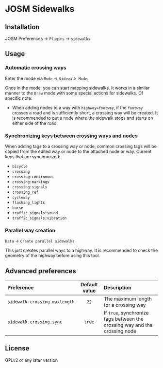 # JOSM Sidewalks
## Installation
JOSM Preferences → `Plugins` → `sidewalks`

## Usage
### Automatic crossing ways
Enter the mode via `Mode` → `Sidewalk Mode`.

Once in the mode, you can start mapping sidewalks. It works in a similar manner
to the `Draw` mode with some special actions for sidewalks. Of specific note:
* When adding nodes to a way with `highway=footway`, if the `footway` crosses
  a road and is sufficiently short, a crossing way will be created. It is
  recommended to put a node where the sidewalk stops and starts on either side
  of the road.

### Synchronizing keys between crossing ways and nodes
When adding tags to a crossing way _or_ node, common crossing tags will be
copied from the edited way or node to the attached node or way. Current keys
that are synchronized:
* `bicycle`
* `crossing`
* `crossing:continuous`
* `crossing:markings`
* `crossing:signals`
* `crossing_ref`
* `cycleway`
* `flashing_lights`
* `horse`
* `traffic_signals:sound`
* `traffic_signals:vibration`
### Parallel way creation
`Data` → `Create parallel sidewalks`

This just creates parallel ways to a highway. It is recommended to check the
geometry of the highway before using this tool.

## Advanced preferences
| Preference                    | Default value | Description                                                                |
|:------------------------------|:-------------:|:---------------------------------------------------------------------------|
| `sidewalk.crossing.maxlength` |     `22`      | The maximum length for a crossing way                                      |
| `sidewalk.crossing.sync`      |    `true`     | If `true`, synchronize tags between the crossing way and the crossing node |

## License
GPLv2 or any later version

